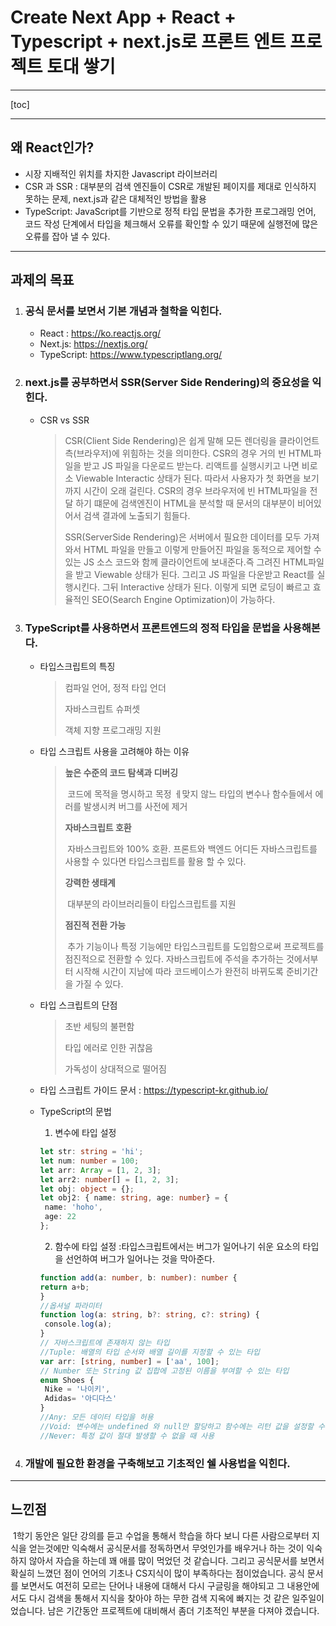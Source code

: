 # Create Next App + React + Typescript + next.js로 프론트 엔트 프로젝트 토대 쌓기

----

[toc]

-----

## 왜 React인가? 

- 시장 지배적인 위치를 차지한 Javascript 라이브러리
- CSR 과 SSR : 대부분의 검색 엔진들이 CSR로 개발된 페이지를 제대로 인식하지 못하는 문제, next.js과 같은 대체적인 방법을 활용
- TypeScript: JavaScript를 기반으로 정적 타입 문법을 추가한 프로그래밍 언어, 코드 작성 단계에서 타입을 체크해서 오류를 확인할 수 있기 때문에 실행전에 많은 오류를 잡아 낼 수 있다. 

-------

## 과제의 목표

1) ### 공식 문서를 보면서 기본 개념과 철학을 익힌다.

   - React : https://ko.reactjs.org/
   - Next.js: https://nextjs.org/
   - TypeScript: https://www.typescriptlang.org/

2) ### next.js를 공부하면서 SSR(Server Side Rendering)의 중요성을 익힌다.

   - CSR vs SSR

     > CSR(Client Side Rendering)은 쉽게 말해 모든 렌더링을 클라이언트 측(브라우저)에 위힘하는 것을 의미한다. CSR의 경우 거의 빈 HTML파일을 받고 JS 파일을 다운로드 받는다. 리액트를 실행시키고 나면 비로소 Viewable Interactic 상태가 된다. 따라서 사용자가 첫 화면을 보기까지 시간이 오래 걸린다. CSR의 경우 브라우저에 빈 HTML파일을 전달 하기 떄문에 검색엔진이 HTML을 분석할 때 문서의 대부분이 비어있어서 검색 결과에 노출되기 힘들다. 
     >
     > SSR(ServerSide Rendering)은 서버에서 필요한 데이터를 모두 가져와서 HTML 파일을 만들고 이렇게 만들어진 파일을 동적으로 제어할 수 있는 JS 소스 코드와 함께 클라이언트에 보내준다.즉 그려진 HTML파일을 받고 Viewable 상태가 된다. 그리고 JS 파일을 다운받고 React를 실행시킨다. 그뒤 Interactive 상태가 된다. 이렇게 되면 로딩이 빠르고 효율적인 SEO(Search Engine Optimization)이 가능하다. 
     >
   
3) ### TypeScript를 사용하면서 프론트엔드의 정적 타입을 문법을 사용해본다.

   - 타입스크립트의 특징 

     > 컴파일 언어, 정적 타입 언더
     >
     > 자바스크립트 슈퍼셋
     >
     > 객체 지향 프로그래밍 지원

   - 타입 스크립트 사용을 고려해야 하는 이유

     > **높은 수준의 코드 탐색과 디버깅**
     >
     > ​	코드에 목적을 명시하고 목정 ㅔ맞지 않느 타입의 변수나 함수들에서 에러를 발생시켜 버그를 사전에 제거
     >
     > **자바스크립트 호환**
     >
     > ​	자바스크립트와 100% 호환. 프론트와 백엔드 어디든 자바스크립트를 사용할 수 있다면 타입스크립트를 활용 할 수 있다.
     >
     > **강력한 생태계** 
     >
     > ​	대부분의 라이브러리들이 타입스크립트를 지원
     >
     > **점진적 전환 가능**
     >
     > ​	추가 기능이나 특정 기능에만 타입스크립트를 도입함으로써 프로젝트를 점진적으로 전환할 수 있다. 자바스크립트에 주석을 추가하는 것에서부터 시작해 시간이 지남에 따라 코드베이스가 완전히 바뀌도록 준비기간을 가질 수 있다. 
   
   - 타입 스크립트의 단점
   
     > 초반 세팅의 불편함
     >
     > 타입 에러로 인한 귀찮음
     >
     > 가독성이 상대적으로 떨어짐

   - 타입 스크립트 가이드 문서 : https://typescript-kr.github.io/

   - TypeScript의 문법
   
     1. 변수에 타입 설정
   
     ```typescript
     let str: string = 'hi';
     let num: number = 100;
     let arr: Array = [1, 2, 3];
     let arr2: number[] = [1, 2, 3];
     let obj: object = {};
     let obj2: { name: string, age: number} = {
      name: 'hoho',
      age: 22
     };
     ```
   
     2. 함수에 타입 설정 :타입스크립트에서는 버그가 일어나기 쉬운 요소의 타입을 선언하여 버그가 일어나는 것을 막아준다. 
   
     ```typescript
     function add(a: number, b: number): number {
     return a+b;
     }
     //옵셔널 파라미터
     function log(a: string, b?: string, c?: string) {
      console.log(a);
     }
     // 자바스크립트에 존재하지 않는 타입
     //Tuple: 배열의 타입 순서와 배열 길이를 지정할 수 있는 타입
     var arr: [string, number] = ['aa', 100];
     // Number 또는 String 값 집합에 고정된 이름을 부여할 수 있는 타입
     enum Shoes {
      Nike = '나이키',
      Adidas= '아디다스'
     }
     //Any: 모든 데이터 타입을 허용
     //Void: 변수에는 undefined 와 null만 할당하고 함수에는 리턴 값을 설정할 수 없는 타입
     //Never: 특정 값이 절대 발생할 수 없을 때 사용
     ```

4. ### 개발에 필요한 환경을 구축해보고 기초적인 쉘 사용법을 익힌다.

----

## 느낀점

​	1학기 동안은 일단 강의를 듣고 수업을 통해서 학습을 하다 보니 다른 사람으로부터 지식을 얻는것에만 익숙해서 공식문서를 정독하면서 무엇인가를 배우거나 하는 것이 익숙하지 않아서 자습을 하는데 꽤 애를 많이 먹었던 것 같습니다. 그리고 공식문서를 보면서 확실히 느꼈던 점이 언어의 기초나 CS지식이 많이 부족하다는 점이었습니다. 공식 문서를 보면서도 여전히 모르는 단어나 내용에 대해서 다시 구글링을 해야되고 그 내용안에서도 다시 검색을 통해서 지식을 찾아야 하는 무한 검색 지옥에 빠지는 것 같은 일주일이었습니다. 남은 기간동안 프로젝트에 대비해서 좀더 기초적인 부분을 다져야 겠습니다. 

